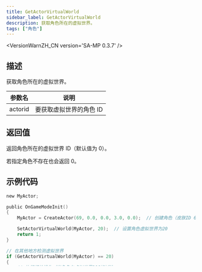 ```yaml
---
title: GetActorVirtualWorld
sidebar_label: GetActorVirtualWorld
description: 获取角色所在的虚拟世界。
tags: ["角色"]
---
```


<VersionWarnZH_CN version='SA-MP 0.3.7' />

## 描述

获取角色所在的虚拟世界。

| 参数名  | 说明                    |
| ------- | ----------------------- |
| actorid | 要获取虚拟世界的角色 ID |

## 返回值

返回角色所在的虚拟世界 ID（默认值为 0）。

若指定角色不存在也会返回 0。

## 示例代码

```c
new MyActor;

public OnGameModeInit()
{
    MyActor = CreateActor(69, 0.0, 0.0, 3.0, 0.0);  // 创建角色（皮肤ID 69）

    SetActorVirtualWorld(MyActor, 20);  // 设置角色虚拟世界为20
    return 1;
}

// 在其他地方检测虚拟世界
if (GetActorVirtualWorld(MyActor) == 20)
{
    // 执行相关操作（当角色在虚拟世界20时触发）
}
```

## 相关函数

- [SetActorVirtualWorld](SetActorVirtualWorld.md): 设置角色所在的虚拟世界
